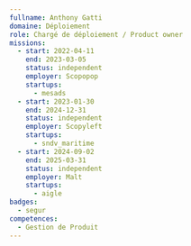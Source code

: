 ```yaml
---
fullname: Anthony Gatti
domaine: Déploiement
role: Chargé de déploiement / Product owner
missions:
  - start: 2022-04-11
    end: 2023-03-05
    status: independent
    employer: Scopopop
    startups:
      - mesads
  - start: 2023-01-30
    end: 2024-12-31
    status: independent
    employer: Scopyleft
    startups:
      - sndv_maritime
  - start: 2024-09-02
    end: 2025-03-31
    status: independent
    employer: Malt
    startups:
      - aigle
badges:
  - segur
competences:
  - Gestion de Produit
---
```

